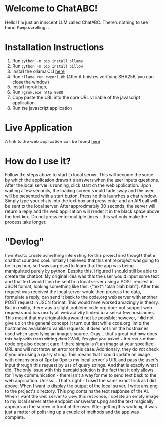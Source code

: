 # Welcome to ChatABC!

Hello! I'm just an innocent LLM called ChatABC. There's nothing to see here! Keep scrolling...


# Installation Instructions

 1. Run ````python -m pip install ollama````
 2. Run ``python -m pip install pillow``
 3. Install the ollama CLI [here](https://ollama.com/download/OllamaSetup.exe)
 4. Run ````ollama run qwen:1.8b```` (After it finishes verifying SHA256, you can close the window)
 5. Install ngrok [here](https://ngrok.com/)
 6. Run ````ngrok.exe http 8080````
 7. Copy paste the URL into the core URL variable of the javascript application
 8. Run the javascript application

# Live Application

A link to the web application can be found [here](https://studio.code.org/projects/applab/YvT1JCEPzOhe3nEVK9zztcyW5_n71eTiMDkcvpm4qI8)

# How do I use it?

Follow the steps above to start to local server. This will become the sorce by which the application draws it's answers when the user inputs questions. After the local server is running, click start on the web application. Upon waiting a few seconds, the loading screen should fade away and the user will be presented with a start button. Pressing this launches a chat window. Simply type your chats into the text box and press enter and an API call will be sent to the local server. After approximately 30 seconds, the server will return a reply and the web application will render it in the black space above the text box. Do not press enter multiple times - this will only make the process take longer.

# "Devlog"

I wanted to create something interesting for this project and thought that a chatbot sounded cool. Initially I believed that this entire project was going to be in python, so I was surprised to learn that the app was being manipulated purely by python. Despite this, I figured I  should still be able to create the chatbot. My original idea was that the user would input some text and that text would then be sent to a local server using a POST request in JSON format, looking something like this: {"text":"blah blah blah"}. After this request was received the local server would then process the data, formulate a reply, can send it back to the code.org web server with another POST request in JSON format. This would have worked amazingly in theory. But in reality, there was a slight problem: code.org does not support web requests and has nearly all web activity limited to a select few hostnames. This meant that my original idea would not be possible; however, I did not give up on the general concept. It turn out that while code.org limits the hostnames available to vanilla requests, it does not limit the hostnames used when specifying an image's source. Okay... that's great but how does this help with transmitting data? Well, I'm glad you asked - it turns out that code.org also doesn't care if there simply isn't an image at your specified URL and will not throw an error for this case. Additionally, they do not check if you are using a query string. This means that I could update an image with dimensions of 0px by 0px to my local server's URL and pass the user's input through this request by use of query strings. And that is exactly what I did. The only issue with this bandaid solution is the fact that it only allows for 1 way communication - there isn't a way for me to send text back to the web application. Unless... That's right - I used the same exact trick as I did above. When I want to display the output of the local server, I write ans.png to the project's directory. This png contains the text response of the AI. When I want the web server to view this response, I update an empty image to my local server at the endpoint /answer/ans.png and the text magically appears on the screen in front of the user. After getting this working, it was just a matter of polishing up a couple of methods and the app was complete.

